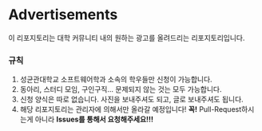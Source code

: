 # Advertisements
이 리포지토리는 대학 커뮤니티 내의 원하는 광고를 올려드리는 리포지토리입니다.

### 규칙
1. 성균관대학교 소프트웨어학과 소속의 학우들만 신청이 가능합니다.
2. 동아리, 스터디 모임, 구인구직... 문제되지 않는 것는 모두 가능합니다.
3. 신청 양식은 따로 없습니다. 사진을 보내주셔도 되고, 글로 보내주셔도 됩니다.
4. 해당 리포지토리는 관리자에 의해서만 올라갈 예정입니다! **꼭!** Pull-Request하시는게 아니라 **Issues를 통해서 요청해주세요!!!**
